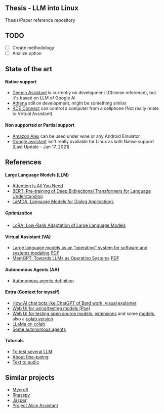 ## Thesis - LLM into Linux

Thesis/Paper reference repository

## TODO

- [ ] Create methodology 
- [ ] Analize option

## State of the art

#### Native support

- [Deepin Assistant](https://www.deepin.org/zh/original/deepin-presentation-assistant/) is currently on development (Chinese reference), but it's based on LLM of Google AI
- [Athena](https://github.com/athena-team/athena) still on development, might be something similar
- [KDE Connect](https://kdeconnect.kde.org/) can control a computer from a cellphone (Not really relate to Virtual Assistant)

#### Non supported or Partial support
- [Amazon Alex](https://www.linuxadictos.com/alexa-asistente-virtual-linux.html) can be used under wine or any Android Emulator
- [Google assistant](https://support.google.com/assistant/thread/113897415/is-google-assistant-available-for-linux-os?hl=en) isn't really available for Linux as with Native support [Last Update - Jun 17, 2021]

## References

#### Large Language Models (LLM)

- [Attention Is All You Need](https://arxiv.org/abs/1706.03762)
- [BERT: Pre-training of Deep Bidirectional Transformers for Language Understanding](https://arxiv.org/abs/1810.04805)
- [LaMDA: Language Models for Dialog Applications](https://arxiv.org/abs/2201.08239)

##### Optimization

- [LoRA: Low-Rank Adaptation of Large Language Models](https://arxiv.org/abs/2106.09685)

#### Virtual Assistant (VA)

- [Large language models as an “operating” system for software and systems modeling](https://link.springer.com/article/10.1007/s10270-023-01126-0) [PDF](./paper/useful/LLM%20as%20an%20OS.pdf)
- [MemGPT: Towards LLMs as Operating Systems](https://arxiv.org/abs/2310.08560) [PDF](./paper/extra/MemGPT.pdf)

#### Autonomous Agents (AA)

- [Autonomous agents definition](https://cse-robotics.engr.tamu.edu/dshell/cs631/papers/franklingraesser96agents.pdf)

#### Extra (Context for myself) 

- [How AI chat bots like ChatGPT of Bard work, visual explainer](https://www.theguardian.com/technology/ng-interactive/2023/nov/01/how-ai-chatbots-like-chatgpt-or-bard-work-visual-explainer)
- [Web UI for using/testing models (Poe)](https://poe.com/)
- [Web UI for testing open source models](https://pinokio.computer/), [extensions](https://github.com/oobabooga/text-generation-webui-extensions) and some [models](https://huggingface.co/TheBloke), also a [colab version](https://github.com/camenduru/text-generation-webui-colab) 
- [LLaMa on colab](https://colab.research.google.com/drive/1hlDGPSjbLOgFiWEbjhSW4poxYA0LiFrh?usp=sharing)
- [Some autonomous agents](https://www.techopedia.com/top-5-autonomous-ai-agents)

#### Tutorials

- [To test several LLM](https://www.youtube.com/watch?v=PCAA4LP3bBU)
- [About fine-tuning](https://youtu.be/HH6WBuo77BU?feature=shared)
- [Text to audio](https://youtu.be/FdUbxZDlNKc?feature=shared)

## Similar projects

- [Mycroft](https://github.com/MycroftAI/mycroft-core#behind-the-scenes)
- [Rhasspy](https://rhasspy.readthedocs.io/en/latest/)
- [Jasper](https://www.jasper.ai/)
- [Project Alice Assistant](https://github.com/project-alice-assistant/ProjectAlice)
